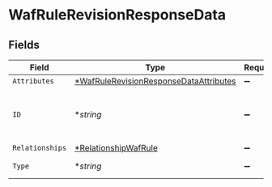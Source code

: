 # WafRuleRevisionResponseData


## Fields

| Field                                                                                                  | Type                                                                                                   | Required                                                                                               | Description                                                                                            | Example                                                                                                |
| ------------------------------------------------------------------------------------------------------ | ------------------------------------------------------------------------------------------------------ | ------------------------------------------------------------------------------------------------------ | ------------------------------------------------------------------------------------------------------ | ------------------------------------------------------------------------------------------------------ |
| `Attributes`                                                                                           | [*WafRuleRevisionResponseDataAttributes](../../models/shared/wafrulerevisionresponsedataattributes.md) | :heavy_minus_sign:                                                                                     | N/A                                                                                                    |                                                                                                        |
| `ID`                                                                                                   | **string*                                                                                              | :heavy_minus_sign:                                                                                     | Alphanumeric string identifying a WAF rule revision.                                                   | 2pCul3iT8ieecSOYfFNDON                                                                                 |
| `Relationships`                                                                                        | [*RelationshipWafRule](../../models/shared/relationshipwafrule.md)                                     | :heavy_minus_sign:                                                                                     | N/A                                                                                                    |                                                                                                        |
| `Type`                                                                                                 | **string*                                                                                              | :heavy_minus_sign:                                                                                     | Resource type.                                                                                         |                                                                                                        |